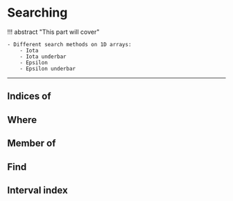 # Searching

!!! abstract "This part will cover"
    
    - Different search methods on 1D arrays:
        - Iota
        - Iota underbar
        - Epsilon
        - Epsilon underbar

---

## Indices of



## Where



## Member of



## Find



## Interval index
